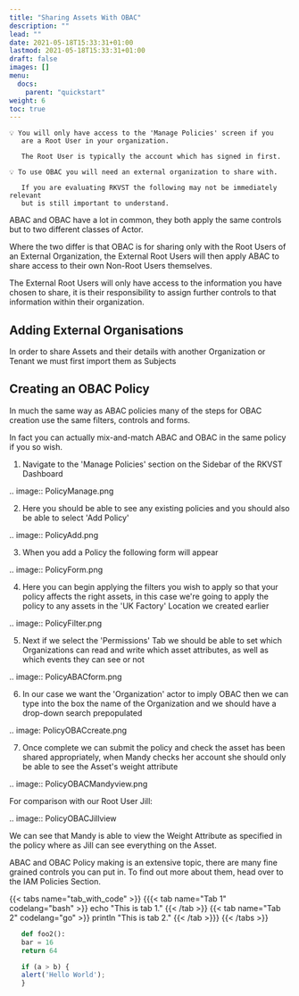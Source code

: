 ```yaml
---
title: "Sharing Assets With OBAC"
description: ""
lead: ""
date: 2021-05-18T15:33:31+01:00
lastmod: 2021-05-18T15:33:31+01:00
draft: false
images: []
menu:
  docs:
    parent: "quickstart"
weight: 6
toc: true
---
```



``` 
💡 You will only have access to the 'Manage Policies' screen if you 
   are a Root User in your organization. 

   The Root User is typically the account which has signed in first.
```

``` 
💡 To use OBAC you will need an external organization to share with. 
   
   If you are evaluating RKVST the following may not be immediately relevant 
   but is still important to understand.
```

ABAC and OBAC have a lot in common, they both apply the same controls but to two different classes of Actor.

Where the two differ is that OBAC is for sharing only with the Root Users of an External Organization, the External Root Users will then apply ABAC to share access to their own Non-Root Users themselves.

The External Root Users will only have access to the information you have chosen to share, it is their responsibility to assign further controls to that information within their organization.

Adding External Organisations
-----------------------------

In order to share Assets and their details with another Organization or Tenant we must first import them as Subjects

Creating an OBAC Policy
-----------------------

In much the same way as ABAC policies many of the steps for OBAC creation use the same filters, controls and forms.

In fact you can actually mix-and-match ABAC and OBAC in the same policy if you so wish.

1. Navigate to the 'Manage Policies' section on the Sidebar of the RKVST Dashboard

.. image:: PolicyManage.png

2. Here you should be able to see any existing policies and you should also be able to select 'Add Policy'

.. image:: PolicyAdd.png

3. When you add a Policy the following form will appear

.. image:: PolicyForm.png

4. Here you can begin applying the filters you wish to apply so that your policy affects the right assets, in this case we're going to apply the policy to any assets in the 'UK Factory' Location we created earlier

.. image:: PolicyFilter.png

5. Next if we select the 'Permissions' Tab we should be able to set which Organizations can read and write which asset attributes, as well as which events they can see or not

.. image:: PolicyABACform.png

6. In our case we want the 'Organization' actor to imply OBAC then we can type into the box the name of the Organization and we should have a drop-down search prepopulated

.. image: PolicyOBACcreate.png

7. Once complete we can submit the policy and check the asset has been shared appropriately, when Mandy checks her account she should only be able to see the Asset's weight attribute

.. image:: PolicyOBACMandyview.png

For comparison with our Root User Jill:

.. image:: PolicyOBACJillview

We can see that Mandy is able to view the Weight Attribute as specified in the policy where as Jill can see everything on the Asset.

ABAC and OBAC Policy making is an extensive topic, there are many fine grained controls you can put in. To find out more about them, head over to the IAM Policies Section.

{{< tabs name="tab_with_code" >}}
{{{< tab name="Tab 1" codelang="bash" >}}
echo "This is tab 1."
{{< /tab >}}
{{< tab name="Tab 2" codelang="go" >}}
println "This is tab 2."
{{< /tab >}}}
{{< /tabs >}}

```python
   def foo2():
   bar = 16
   return 64
```

```javascript
   if (a > b) {
   alert('Hello World');
   }
```
